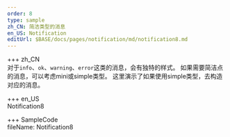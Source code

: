 ```yaml
--- 
order: 8
type: sample
zh_CN: 简洁类型的消息
en_US: Notification
editUrl: $BASE/docs/pages/notification/md/notification8.md
---
```


+++ zh_CN  
对于<Code>info</Code>、<Code>ok</Code>、<Code>warning</Code>、<Code>error</Code>这类的消息，会有独特的样式。
如果需要简洁点的消息，可以考虑mini或simple类型。 这里演示了如果使用simple类型，去构造对应的消息。
    
    
+++ en_US  
Notification8

+++ SampleCode  
fileName: Notification8
